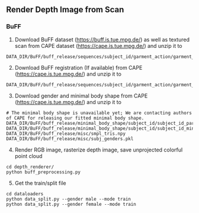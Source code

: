 ## Render Depth Image from Scan
### BuFF 
1. Download BuFF dataset (https://buff.is.tue.mpg.de/) as well as textured scan from CAPE dataset (https://cape.is.tue.mpg.de/) and unzip it to 
```
DATA_DIR/BuFF/buff_release/sequences/subject_id/garment_action/garment_action_frame.ply
```
2. Download BuFF registration (If available) from CAPE (https://cape.is.tue.mpg.de/) and unzip it to
```
DATA_DIR/BuFF/buff_release/sequences/subject_id/garment_action/garment_action_frame.npz
```
3. Download gender and minimal body shape from CAPE (https://cape.is.tue.mpg.de/) and unzip it to
```
# The minimal body shape is unavailable yet; We are contacting authors of CAPE for releasing our fitted minimal body shape.
DATA_DIR/BuFF/buff_release/minimal_body_shape/subject_id/subject_id_param.pkl
DATA_DIR/BuFF/buff_release/minimal_body_shape/subject_id/subject_id_minimal.pkl
DATA_DIR/BuFF/buff_release/misc/smpl_tris.npy
DATA_DIR/BuFF/buff_release/misc/subj_genders.pkl
```
4. Render RGB image, rasterize depth image, save unprojected colorful point cloud
```
cd depth_renderer/
python buff_preprocessing.py
```
5. Get the train/split file
```
cd dataloaders
python data_split.py --gender male --mode train
python data_split.py --gender female --mode train
```
